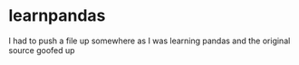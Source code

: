 # learnpandas
I had to push a file up somewhere as I was learning pandas and the original source goofed up
